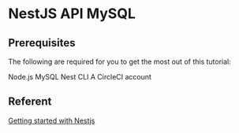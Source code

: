 # NestJS API MySQL

## Prerequisites
The following are required for you to get the most out of this tutorial:

Node.js
MySQL
Nest CLI
A CircleCI account

## Referent

[Getting started with Nestjs](https://circleci.com/blog/getting-started-with-nestjs-and-automatic-testing/)